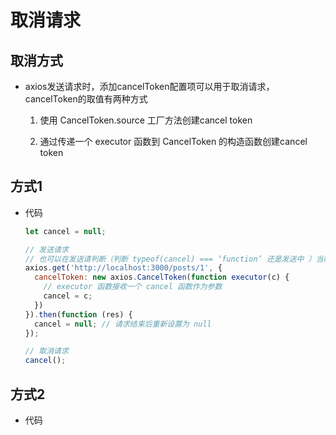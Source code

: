 # 取消请求

## 取消方式

+ axios发送请求时，添加cancelToken配置项可以用于取消请求，cancelToken的取值有两种方式

    1. 使用 CancelToken.source 工厂方法创建cancel token

    2. 通过传递一个 executor 函数到 CancelToken 的构造函数创建cancel token

## 方式1

+ 代码

    ```js
    let cancel = null;

    // 发送请求
    // 也可以在发送请判断（判断 typeof(cancel) === ‘function’ 还是发送中 ）当前发送请求是否还在发送中，
    axios.get('http://localhost:3000/posts/1', {
      cancelToken: new axios.CancelToken(function executor(c) {
        // executor 函数接收一个 cancel 函数作为参数
        cancel = c;
      })
    }).then(function (res) {
      cancel = null; // 请求结束后重新设置为 null
    });

    // 取消请求
    cancel();

    ```

## 方式2

+ 代码

    ```js
    ```
